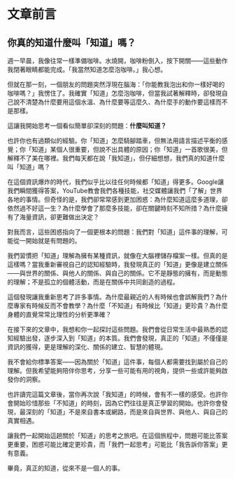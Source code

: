 # 文章前言

## 你真的知道什麼叫「知道」嗎？

週一早晨，我像往常一樣準備咖啡。水燒開，咖啡粉倒入，按下開關——這些動作我閉著眼睛都能完成。「我當然知道怎麼泡咖啡。」我心想。

但就在那一刻，一個朋友的問題突然浮現在腦海：「你能教我泡出和你一樣好喝的咖啡嗎？」我愣住了。我確實「知道」怎麼泡咖啡，但當我試著解釋時，卻發現自己說不清楚為什麼要用這個水溫、為什麼要等這麼久、為什麼手的動作要這樣而不是那樣。

這讓我開始思考一個看似簡單卻深刻的問題：**什麼叫知道？**

也許你也有過類似的經驗。你「知道」怎麼騎腳踏車，但無法用語言描述平衡的感覺；你「知道」某個人很重要，但說不出具體的原因；你「知道」一首歌很美，但解釋不了美在哪裡。我們每天都在說「我知道」，但仔細想想，我們真的知道什麼叫「知道」嗎？

在這個資訊爆炸的時代，我們似乎比以往任何時候都「知道」得更多。Google讓我們瞬間獲得答案，YouTube教會我們各種技能，社交媒體讓我們「了解」世界各地的事情。但奇怪的是，我們卻常常感到更加困惑：為什麼知道這麼多道理，卻依然過不好這一生？為什麼學會了那麼多技能，卻在關鍵時刻不知所措？為什麼擁有了海量資訊，卻更難做出決定？

對我而言，這些困惑指向了一個更根本的問題：我們對「知道」這件事的理解，可能從一開始就是有問題的。

我們習慣把「知道」理解為擁有某種資訊，就像在大腦裡儲存檔案一樣。但真的是這樣嗎？當我重新審視自己的認知經驗時，我發現真正的「知道」更像是建立關係——與世界的關係、與他人的關係、與自己的關係。它不是靜態的擁有，而是動態的理解；不是孤立的個體活動，而是在關係中共同創造的過程。

這個發現讓我重新思考了許多事情。為什麼最親近的人有時候也會誤解我們？為什麼專家有時候反而不會教學？為什麼「不知道」有時候比「知道」更珍貴？為什麼身體的直覺常常比理性的分析更準確？

在接下來的文章中，我想和你一起探討這些問題。我們會從日常生活中最熟悉的認知經驗出發，逐步深入到「知道」的本質。我們會發現，真正的「知道」不僅僅是資訊的獲得，更是理解的深化、關係的建立、智慧的體現。

我不會給你標準答案——因為關於「知道」這件事，每個人都需要找到屬於自己的理解。但我希望能夠陪伴你思考，分享一些可能有用的視角，提供一些或許能夠啟發你的洞察。

也許讀完這篇文章後，當你再次說「我知道」的時候，會有不一樣的感受。也許你會開始珍惜那些「不知道」的時刻，因為它們往往是真正學習的開始。也許你會發現，最深刻的「知道」不是來自書本或網路，而是來自與世界、與他人、與自己的真實相遇。

讓我們一起開始這趟關於「知道」的思考之旅吧。在這個旅程中，問題可能比答案更重要，困惑可能比確定更珍貴，而「我們一起思考」可能比「我告訴你答案」更有意義。

畢竟，真正的知道，從來不是一個人的事。